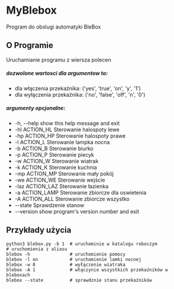 # MyBlebox
Program do obslugi automatyki BleBox <br />

  
  ## O Programie
Uruchamianie programu z wiersza polecen <br />

##### dozwolone wartosci dla argumentow to:
* dla włączenia przekaźnika: ('yes', 'true', 'on', 'y', '1')
* dla wyłączenia przekaźnika:  ('no', 'false', 'off', 'n', '0')
    
##### argumenty opcjonalne:
*   -h, --help          show this help message and exit
*   -hl ACTION_HL       Sterowanie halospoty lewe
*   -hp ACTION_HP       Sterowanie halospoty prawe
*   -l ACTION_L         Sterowanie lampka nocna
*   -b ACTION_B         Sterowanie biurko
*   -p ACTION_P         Sterowanie piecyk
*   -w ACTION_W         Sterowanie wiatrak
*   -k ACTION_K         Sterowanie kuchnia
*   -mp ACTION_MP       Sterowanie mały pokój
*   -we ACTION_WE       Sterowanie wejście
*   -laz ACTION_LAZ     Sterowanie łazienka
*   -a ACTION_LAMP      Sterowanie zbiorcze dla oswietenia
*   -A ACTION_ALL       Sterowanie zbiorcze wszystko
*   --state             Sprawdzenie stanow
*   --version           show program's version number and exit
  
  ## Przykłady użycia
  
```
python3 blebox.py -b 1  # uruchominie w katalogu roboczym
# uruchomienia z aliasu
blebox -h               # uruchomienie pomocy
blebox -l on            # uruchomienie lamki nocnej
blebox -w 0             # wyłączenie wiatraka 
blebox -A 1             # włączynie wszystkich przekaźników w bleboxach
blebox --state          # sprawdznie stanu przekaźników
```
